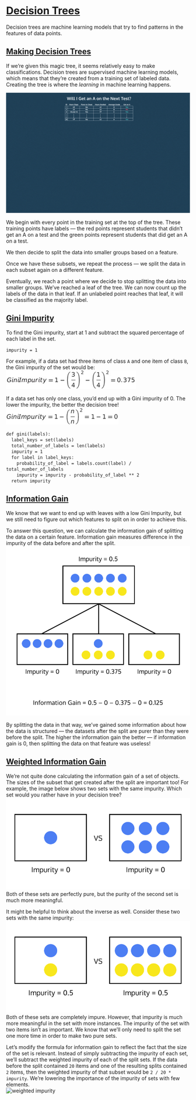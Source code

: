 # [Decision Trees](https://www.codecademy.com/courses/machine-learning/lessons/ml-decision-trees/exercises/trees)

Decision trees are machine learning models that try to find patterns in the features of data points.

## [Making Decision Trees](https://www.codecademy.com/courses/machine-learning/lessons/ml-decision-trees/exercises/creating-trees)

If we’re given this magic tree, it seems relatively easy to make classifications.
Decision trees are supervised machine learning models, which means that they’re created from a training set of labeled data.
Creating the tree is where the *learning* in machine learning happens.

![tree](tree_gif.gif)

We begin with every point in the training set at the top of the tree.
These training points have labels — the red points represent students that didn’t get an A on a test and the green points represent students that did get an A on a test.

We then decide to split the data into smaller groups based on a feature.

Once we have these subsets, we repeat the process — we split the data in each subset again on a different feature.

Eventually, we reach a point where we decide to stop splitting the data into smaller groups. 
We’ve reached a leaf of the tree. We can now count up the labels of the data in that leaf. 
If an unlabeled point reaches that leaf, it will be classified as the majority label.

## [Gini Impurity](https://www.codecademy.com/courses/machine-learning/lessons/ml-decision-trees/exercises/impurity)

To find the Gini impurity, start at 1 and subtract the squared percentage of each label in the set.
```
impurity = 1
```
For example, if a data set had three items of class `A` and one item of class `B`, the Gini impurity of the set would be:  
![gini impurity](gini_impurity.jpg)

If a data set has only one class, you’d end up with a Gini impurity of 0. The lower the impurity, the better the decision tree!  
![gini impurity 0](gini_impurity0.jpg)

```
def gini(labels):
  label_keys = set(labels)
  total_number_of_labels = len(labels)
  impurity = 1
  for label in label_keys:
    probability_of_label = labels.count(label) / total_number_of_labels
    impurity = impurity - probability_of_label ** 2
  return impurity
```

## [Information Gain](https://www.codecademy.com/courses/machine-learning/lessons/ml-decision-trees/exercises/information-gain)

We know that we want to end up with leaves with a low Gini Impurity, but we still need to figure out which features to split on in order to achieve this. 

To answer this question, we can calculate the information gain of splitting the data on a certain feature.
Information gain measures difference in the impurity of the data before and after the split.  
![information gain](info.svg)  

By splitting the data in that way, we’ve gained some information about how the data is structured — the datasets after the split are purer than they were before the split. 
The higher the information gain the better — if information gain is 0, then splitting the data on that feature was useless! 

## [Weighted Information Gain](https://www.codecademy.com/courses/machine-learning/lessons/ml-decision-trees/exercises/weighted-information-gain)
We’re not quite done calculating the information gain of a set of objects.
The sizes of the subset that get created after the split are important too!
For example, the image below shows two sets with the same impurity. 
Which set would you rather have in your decision tree?  
![compare pure impurity](impurity-0.svg)  
Both of these sets are perfectly pure, but the purity of the second set is much more meaningful.

It might be helpful to think about the inverse as well. Consider these two sets with the same impurity:
![compare pure impurity 2](impurity-5.svg)  
Both of these sets are completely impure. 
However, that impurity is much more meaningful in the set with more instances.
The impurity of the set with two items isn’t as important. 
We know that we’ll only need to split the set one more time in order to make two pure sets.

Let’s modify the formula for information gain to reflect the fact that the size of the set is relevant. 
Instead of simply subtracting the impurity of each set, we’ll subtract the weighted impurity of each of the split sets.
If the data before the split contained `20` items and one of the resulting splits contained `2` items, then the weighted impurity of that subset would be `2 / 20 * impurity`.
We’re lowering the importance of the impurity of sets with few elements.  
![weighted impurity](weighted_info.svg.svg)  

